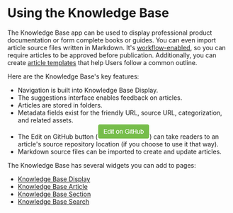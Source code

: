 # Using the Knowledge Base

The Knowledge Base app can be used to display professional product documentation or form complete books or guides. You can even import article source files written in Markdown. It's [workflow-enabled](../../../process-automation/workflow/user-guide/introduction-to-workflow.md), so you can require articles to be approved before publication. Additionally, you can create [article templates](knowledge-base-templates.md) that help Users follow a common outline.

Here are the Knowledge Base's key features:

* Navigation is built into Knowledge Base Display.
* The suggestions interface enables feedback on articles.
* Articles are stored in folders.
* Metadata fields exist for the friendly URL, source URL, categorization, and related assets.
* The Edit on GitHub button (![GitHub button](./using-the-knowledge-base/images/01.png)) can take readers to an article's source repository location (if you choose to use it that way).
* Markdown source files can be imported to create and update articles.

The Knowledge Base has several widgets you can add to pages:

* [Knowledge Base Display](knowledge-base-display-widget.md)
* [Knowledge Base Article](other-knowledge-base-widgets.md#knowledge-base-article-widget)
* [Knowledge Base Section](other-knowledge-base-widgets.md#knowledge-base-section-widget)
* [Knowledge Base Search](other-knowledge-base-widgets.md#knowledge-base-search-widget)
